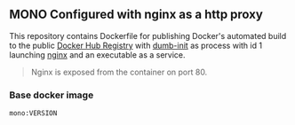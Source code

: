 ## MONO Configured with nginx as a http proxy

This repository contains Dockerfile for publishing Docker's automated build to the public [Docker Hub Registry](https://registry.hub.docker.com/) with [dumb-init](https://github.com/Yelp/dumb-init) as process with id 1 launching [nginx](http://wiki.nginx.org/Main) and an executable as a service.

> Nginx is exposed from the container on port 80.

### Base docker image

    mono:VERSION
